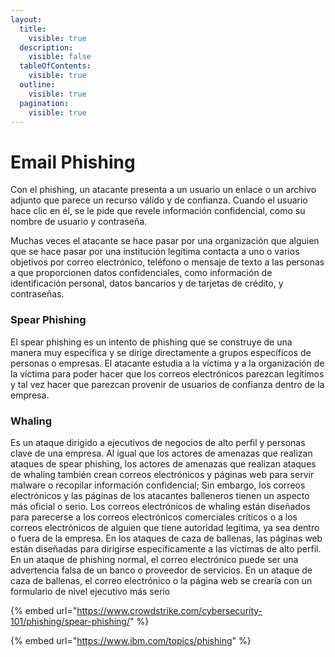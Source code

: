 ```yaml
---
layout:
  title:
    visible: true
  description:
    visible: false
  tableOfContents:
    visible: true
  outline:
    visible: true
  pagination:
    visible: true
---
```


# Email Phishing

Con el phishing, un atacante presenta a un usuario un enlace o un archivo adjunto que parece un recurso válido y de confianza. Cuando el usuario hace clic en él, se le pide que revele información confidencial, como su nombre de usuario y contraseña.

Muchas veces el atacante se hace pasar por una organización  que alguien que se hace pasar por una institución legítima contacta a uno o varios objetivos por correo electrónico, teléfono o mensaje de texto a las personas a que proporcionen datos confidenciales, como información de identificación personal, datos bancarios y de tarjetas de crédito, y contraseñas.

### **Spear Phishing**

El spear phishing es un intento de phishing que se construye de una manera muy específica y se dirige directamente a grupos específicos de personas o empresas. El atacante estudia a la víctima y a la organización de la víctima para poder hacer que los correos electrónicos parezcan legítimos y tal vez hacer que parezcan provenir de usuarios de confianza dentro de la empresa.

### **Whaling**

Es un ataque dirigido a ejecutivos de negocios de alto perfil y personas clave de una empresa. Al igual que los actores de amenazas que realizan ataques de spear phishing, los actores de amenazas que realizan ataques de whaling también crean correos electrónicos y páginas web para servir malware o recopilar información confidencial; Sin embargo, los correos electrónicos y las páginas de los atacantes balleneros tienen un aspecto más oficial o serio. Los correos electrónicos de whaling están diseñados para parecerse a los correos electrónicos comerciales críticos o a los correos electrónicos de alguien que tiene autoridad legítima, ya sea dentro o fuera de la empresa. En los ataques de caza de ballenas, las páginas web están diseñadas para dirigirse específicamente a las víctimas de alto perfil. En un ataque de phishing normal, el correo electrónico puede ser una advertencia falsa de un banco o proveedor de servicios. En un ataque de caza de ballenas, el correo electrónico o la página web se crearía con un formulario de nivel ejecutivo más serio

{% embed url="https://www.crowdstrike.com/cybersecurity-101/phishing/spear-phishing/" %}

{% embed url="https://www.ibm.com/topics/phishing" %}
